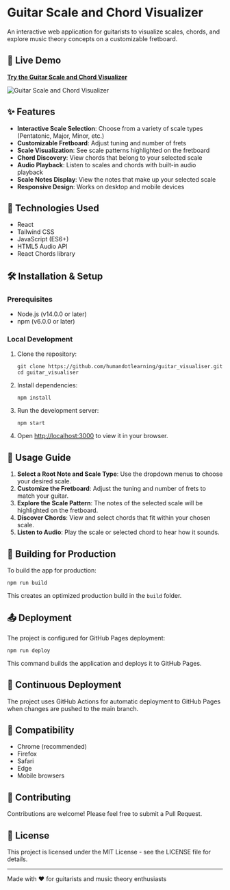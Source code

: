 # Guitar Scale and Chord Visualizer

An interactive web application for guitarists to visualize scales, chords, and explore music theory concepts on a customizable fretboard.

## 🎸 Live Demo

**[Try the Guitar Scale and Chord Visualizer](https://humandotlearning.github.io/guitar_visualiser)**

![Guitar Scale and Chord Visualizer](public/guitar-visualizer-screenshot.png)

## ✨ Features

- **Interactive Scale Selection**: Choose from a variety of scale types (Pentatonic, Major, Minor, etc.)
- **Customizable Fretboard**: Adjust tuning and number of frets
- **Scale Visualization**: See scale patterns highlighted on the fretboard
- **Chord Discovery**: View chords that belong to your selected scale
- **Audio Playback**: Listen to scales and chords with built-in audio playback
- **Scale Notes Display**: View the notes that make up your selected scale
- **Responsive Design**: Works on desktop and mobile devices

## 🚀 Technologies Used

- React
- Tailwind CSS
- JavaScript (ES6+)
- HTML5 Audio API
- React Chords library

## 🛠️ Installation & Setup

### Prerequisites
- Node.js (v14.0.0 or later)
- npm (v6.0.0 or later)

### Local Development

1. Clone the repository:
   ```
   git clone https://github.com/humandotlearning/guitar_visualiser.git
   cd guitar_visualiser
   ```

2. Install dependencies:
   ```
   npm install
   ```

3. Run the development server:
   ```
   npm start
   ```

4. Open [http://localhost:3000](http://localhost:3000) to view it in your browser.

## 📝 Usage Guide

1. **Select a Root Note and Scale Type**: Use the dropdown menus to choose your desired scale.
2. **Customize the Fretboard**: Adjust the tuning and number of frets to match your guitar.
3. **Explore the Scale Pattern**: The notes of the selected scale will be highlighted on the fretboard.
4. **Discover Chords**: View and select chords that fit within your chosen scale.
5. **Listen to Audio**: Play the scale or selected chord to hear how it sounds.

## 🔧 Building for Production

To build the app for production:

```
npm run build
```

This creates an optimized production build in the `build` folder.

## 📤 Deployment

The project is configured for GitHub Pages deployment:

```
npm run deploy
```

This command builds the application and deploys it to GitHub Pages.

## 🔄 Continuous Deployment

The project uses GitHub Actions for automatic deployment to GitHub Pages when changes are pushed to the main branch.

## 📱 Compatibility

- Chrome (recommended)
- Firefox
- Safari
- Edge
- Mobile browsers

## 🤝 Contributing

Contributions are welcome! Please feel free to submit a Pull Request.

## 📄 License

This project is licensed under the MIT License - see the LICENSE file for details.

---

Made with ❤️ for guitarists and music theory enthusiasts
